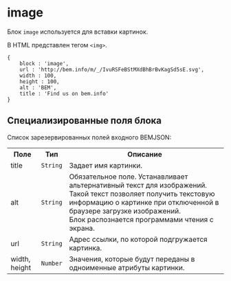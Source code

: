 # image

Блок `image` используется для вставки картинок.

В HTML представлен тегом `<img>`.

```bemjson
{
    block : 'image',
    url : 'http://bem.info/m/_/IvuRSFeBStMXdBhBrBvKagSd5sE.svg',
    width : 100,
    height : 100,
    alt : 'BEM',
    title : 'Find us on bem.info'
}
```

## Специализированные поля блока

Список зарезервированных полей входного BEMJSON:

<table>
    <tr>
        <th>Поле</th>
        <th>Тип</th>
        <th>Описание</th>
    </tr>
    <tr>
        <td>title</td>
        <td>
            <code>String</code>
        </td>
        <td>Задает имя картинки.</td>
    </tr>
    <tr>
        <td>alt</td>
        <td>
            <code>String</code></td>
        <td>Обязательное поле. Устанавливает альтернативный текст для изображений. Такой текст позволяет получить текстовую информацию о картинке при отключенной в браузере загрузке изображений.
            <br>Блок распознается программами чтения с экрана.</td>
    </tr>
    <tr>
        <td>url</td>
        <td>
            <code>String</code>
        </td>
        <td>Адрес ссылки, по которой подгружается картинка.</td>
    </tr>
    <tr>
        <td>width, height</td>
        <td>
            <code>Number</code>
        </td>
        <td>Значения, которые будут переданы в одноименные атрибуты картинки.</td>
    </tr>
</table>
